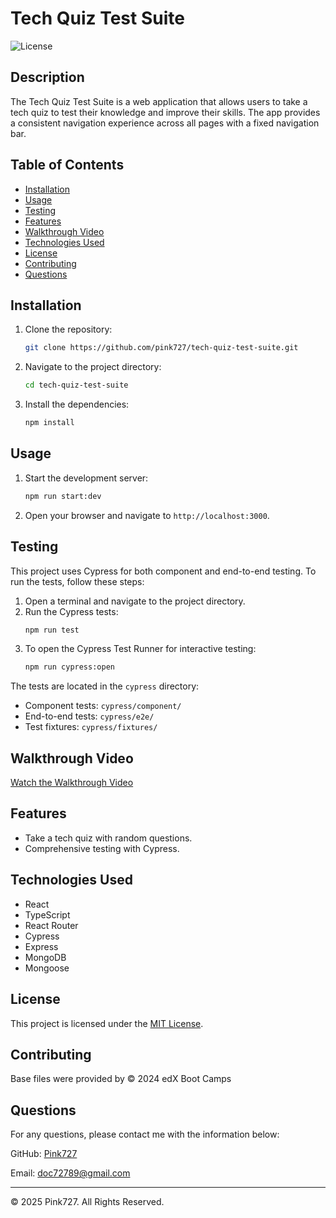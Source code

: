 
# Tech Quiz Test Suite

![License](https://img.shields.io/badge/license-MIT-blue.svg)

## Description

The Tech Quiz Test Suite is a web application that allows users to take a tech quiz to test their knowledge and improve their skills. The app provides a consistent navigation experience across all pages with a fixed navigation bar.

## Table of Contents

- [Installation](#installation)
- [Usage](#usage)
- [Testing](#testing)
- [Features](#features)
- [Walkthrough Video](#walkthrough-video)
- [Technologies Used](#technologies-used)
- [License](#license)
- [Contributing](#contributing)
- [Questions](#questions)

## Installation

1. Clone the repository:
   ```bash
   git clone https://github.com/pink727/tech-quiz-test-suite.git
   ```
2. Navigate to the project directory:
   ```bash
   cd tech-quiz-test-suite
   ```
3. Install the dependencies:
   ```bash
   npm install
   ```

## Usage

1. Start the development server:
   ```bash
   npm run start:dev
   ```
2. Open your browser and navigate to `http://localhost:3000`.

## Testing

This project uses Cypress for both component and end-to-end testing. To run the tests, follow these steps:

1. Open a terminal and navigate to the project directory.
2. Run the Cypress tests:
   ```bash
   npm run test
   ```
3. To open the Cypress Test Runner for interactive testing:
   ```bash
   npm run cypress:open
   ```

The tests are located in the `cypress` directory:
- Component tests: `cypress/component/`
- End-to-end tests: `cypress/e2e/`
- Test fixtures: `cypress/fixtures/`


## Walkthrough Video

[Watch the Walkthrough Video](https://www.youtube.com/watch?v=s1wiUKYsbw4)


## Features

- Take a tech quiz with random questions.
- Comprehensive testing with Cypress.



## Technologies Used

- React
- TypeScript
- React Router
- Cypress
- Express
- MongoDB
- Mongoose

## License

This project is licensed under the [MIT License](https://opensource.org/license/mit).

## Contributing

Base files were provided by © 2024 edX Boot Camps

## Questions

For any questions, please contact me with the information below:

GitHub: [Pink727](https://github.com/pink727)

Email: doc72789@gmail.com

____________________________________
© 2025 Pink727. All Rights Reserved.

